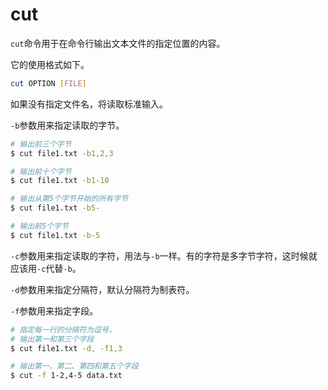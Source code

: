# cut

`cut`命令用于在命令行输出文本文件的指定位置的内容。

它的使用格式如下。

```bash
cut OPTION [FILE]
```

如果没有指定文件名，将读取标准输入。

`-b`参数用来指定读取的字节。

```bash
# 输出前三个字节
$ cut file1.txt -b1,2,3

# 输出前十个字节
$ cut file1.txt -b1-10

# 输出从第5个字节开始的所有字节
$ cut file1.txt -b5-

# 输出前5个字节
$ cut file1.txt -b-5
```

`-c`参数用来指定读取的字符，用法与`-b`一样。有的字符是多字节字符，这时候就应该用`-c`代替`-b`。

`-d`参数用来指定分隔符，默认分隔符为制表符。

`-f`参数用来指定字段。

```bash
# 指定每一行的分隔符为逗号，
# 输出第一和第三个字段
$ cut file1.txt -d, -f1,3

# 输出第一、第二、第四和第五个字段
$ cut -f 1-2,4-5 data.txt
```

